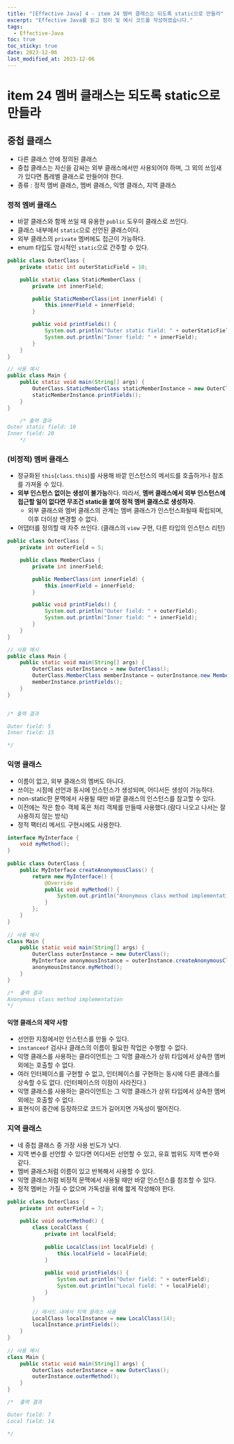 ```yaml
---
title: "[Effective Java] 4 - item 24 멤버 클래스는 되도록 static으로 만들라"
excerpt: "Effective Java를 읽고 정리 및 예시 코드를 작성하였습니다."
tags:
  - Effective-Java
toc: true
toc_sticky: true
date: 2023-12-06
last_modified_at: 2023-12-06
---
```


# item 24 멤버 클래스는 되도록 static으로 만들라

## 중첩 클래스

- 다른 클래스 안에 정의된 클래스
- 중첩 클래스는 자신을 감싸는 외부 클래스에서만 사용되어야 하며, 그 외의 쓰임새가 있다면 톱레벨 클래스로 만들어야 한다.
- 종류 : 정적 멤버 클래스, 멤버 클래스, 익명 클래스, 지역 클래스

### 정적 멤버 클래스

- 바깥 클래스와 함께 쓰일 때 유용한 `public` 도우미 클래스로 쓰인다.
- 클래스 내부에서 `static`으로 선언된 클래스이다.
- 외부 클래스의 `private` 멤버에도 접근이 가능하다.
- enum 타입도 암시적인 `static`으로 간주할 수 있다.

```java
public class OuterClass {
    private static int outerStaticField = 10;

    public static class StaticMemberClass {
        private int innerField;

        public StaticMemberClass(int innerField) {
            this.innerField = innerField;
        }

        public void printFields() {
            System.out.println("Outer static field: " + outerStaticField);
            System.out.println("Inner field: " + innerField);
        }
    }
}

// 사용 예시
public class Main {
    public static void main(String[] args) {
        OuterClass.StaticMemberClass staticMemberInstance = new OuterClass.StaticMemberClass(20);
        staticMemberInstance.printFields();
    }
}

	/* 출력 결과
Outer static field: 10
Inner field: 20
	*/

```



### (비정적) 멤버 클래스

- 정규화된 `this`(`class.this`)를 사용해 바깥 인스턴스의 메서드를 호출하거나 참조를 가져올 수 있다.
- **외부 인스턴스 없이는 생성이 불가능**하다. 따라서, **멤버 클래스에서 외부 인스턴스에 접근할 일이 없다면 무조건 static을 붙여 정적 멤버 클래스로 생성하자.**
	- 외부 클래스와 멤버 클래스의 관계는 멤버 클래스가 인스턴스화될때 확립되며, 이후 더이상 변경할 수 없다. 
- 어댑터를 정의할 때 자주 쓰인다. (클래스의 `view` 구현, 다른 타입의 인스턴스 리턴)

```java
public class OuterClass {
    private int outerField = 5;

    public class MemberClass {
        private int innerField;

        public MemberClass(int innerField) {
            this.innerField = innerField;
        }

        public void printFields() {
            System.out.println("Outer field: " + outerField);
            System.out.println("Inner field: " + innerField);
        }
    }
}

// 사용 예시
public class Main {
    public static void main(String[] args) {
        OuterClass outerInstance = new OuterClass();
        OuterClass.MemberClass memberInstance = outerInstance.new MemberClass(15);
        memberInstance.printFields();
    }
}


/* 출력 결과

Outer field: 5
Inner field: 15

*/
```

### 익명 클래스

- 이름이 없고, 외부 클래스의 멤버도 아니다.
- 쓰이는 시점에 선언과 동시에 인스턴스가 생성되며, 어디서든 생성이 가능하다.
- non-static한 문맥에서 사용될 때만 바깥 클래스의 인스턴스를 참고할 수 있다.
- 이전에는 작은 함수 객체 혹은 처리 객체를 만들때 사용했다.(람다 나오고 나서는 잘 사용하지 않는 방식)
- 정적 팩터리 메서드 구현시에도 사용한다.

```java
interface MyInterface {  
    void myMethod();  
}  
  
public class OuterClass {  
    public MyInterface createAnonymousClass() {  
        return new MyInterface() {  
            @Override  
            public void myMethod() {  
                System.out.println("Anonymous class method implementation");  
            }  
        };  
    }  
}  
  
// 사용 예시  
class Main {  
    public static void main(String[] args) {  
        OuterClass outerInstance = new OuterClass();  
        MyInterface anonymousInstance = outerInstance.createAnonymousClass();  
        anonymousInstance.myMethod();  
    }  
}

/*  출력 결과
Anonymous class method implementation
*/

```

#### 익명 클래스의 제약 사항

- 선언한 지점에서만 인스턴스를 만들 수 있다.
- `instanceof` 검사나 클래스의 이름이 필요한 작업은 수행할 수 없다.
- 익명 클래스를 사용하는 클라이언트는 그 익명 클래스가 상위 타입에서 상속한 멤버 외에는 호출할 수 없다.
- 여러 인터페이스를 구현할 수 없고, 인터페이스를 구현하는 동시에 다른 클래스를 상속할 수도 없다. (인터페이스의 이점이 사라진다.)
- 익명 클래스를 사용하는 클라이언트는 그 익명 클래스가 상위 타입에서 상속한 멤버 외에는 호출할 수 없다.
- 표현식이 중간에 등장하므로 코드가 길어지면 가독성이 떨어진다.

### 지역 클래스

- 네 중첩 클래스 중 가장 사용 빈도가 낮다.
- 지역 변수를 선언할 수 있다면 어디서든 선언할 수 있고, 유효 범위도 지역 변수와 같다.
- 멤버 클래스처럼 이름이 있고 반복해서 사용할 수 있다.
- 익명 클래스처럼 비정적 문맥에서 사용될 때만 바깥 인스턴스를 참조할 수 있다. 
- 정적 멤버는 가질 수 없으며 가독성을 위해 짧게 작성해야 한다.

```java
public class OuterClass {  
    private int outerField = 7;  
  
    public void outerMethod() {  
        class LocalClass {  
            private int localField;  
  
            public LocalClass(int localField) {  
                this.localField = localField;  
            }  
  
            public void printFields() {  
                System.out.println("Outer field: " + outerField);  
                System.out.println("Local field: " + localField);  
            }  
        }  
  
        // 메서드 내에서 지역 클래스 사용  
        LocalClass localInstance = new LocalClass(14);  
        localInstance.printFields();  
    }  
}  
  
// 사용 예시  
class Main {  
    public static void main(String[] args) {  
        OuterClass outerInstance = new OuterClass();  
        outerInstance.outerMethod();  
    }  
}

/*  출력 결과

Outer field: 7
Local field: 14

*/

```